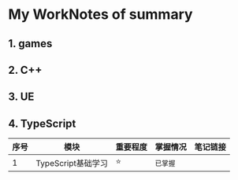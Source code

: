 # My WorkNotes of summary
## 1. games 
 
 
## 2. C++





## 3. UE

## 4. TypeScript


| 序号 | 模块 | 重要程度 | 掌握情况 | 笔记链接 |
|  --- | --- | --- | --- | --- |
| 1 | TypeScript基础学习 | :star: | ``` 已掌握 ``` |  |

